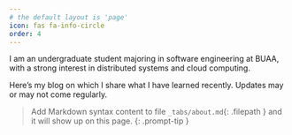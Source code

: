```yaml
---
# the default layout is 'page'
icon: fas fa-info-circle
order: 4
---
```


I am an undergraduate student majoring in software engineering at BUAA, with a strong interest in distributed systems and cloud computing. 

Here’s my blog on which I share what I have learned recently. Updates may or may not come regularly.

> Add Markdown syntax content to file `_tabs/about.md`{: .filepath } and it will show up on this page.
{: .prompt-tip }
